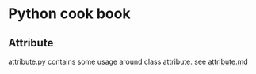 # Python cook book #

## Attribute ##

attribute.py contains some usage around class attribute.
see [attribute.md](attribute.md)


